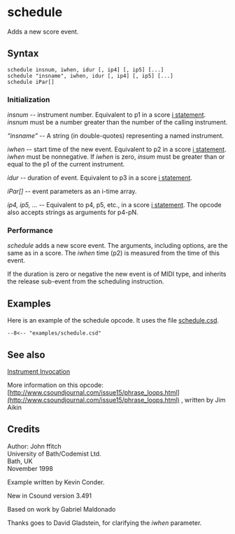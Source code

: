 <!--
id:schedule
category:Instrument Control:Invocation
-->
# schedule
Adds a new score event.

## Syntax
``` csound-orc
schedule insnum, iwhen, idur [, ip4] [, ip5] [...]
schedule "insname", iwhen, idur [, ip4] [, ip5] [...]
schedule iPar[]
```

### Initialization

_insnum_ -- instrument number. Equivalent to p1 in a score [i statement](../../scoregens/i). _insnum_ must be a number greater than the number of the calling instrument.

_&#8220;insname&#8221;_ -- A string (in double-quotes) representing a named instrument.

_iwhen_ -- start time of the new event. Equivalent to p2 in a score [i statement](../../scoregens/i). _iwhen_ must be nonnegative. If _iwhen_ is zero, _insum_ must be greater than or equal to the p1 of the current instrument.

_idur_ -- duration of event. Equivalent to p3 in a score [i statement](../../scoregens/i).

_iPar[]_ -- event parameters as an i-time array.

_ip4, ip5, ..._ -- Equivalent to p4, p5, etc., in a score [i statement](../../scoregens/i). The opcode also accepts strings as arguments for p4-pN.

### Performance

_schedule_ adds a new score event. The arguments, including options, are the same as in a score. The _iwhen_ time (p2) is measured from the time of this event.

If the duration is zero or negative the new event is of MIDI type, and inherits the release sub-event from the scheduling instruction.

## Examples

Here is an example of the schedule opcode. It uses the file [schedule.csd](../../examples/schedule.csd).

``` csound-csd title="Example of the schedule opcode." linenums="1"
--8<-- "examples/schedule.csd"
```

## See also

[Instrument Invocation](../../control/invocat)

More information on this opcode: [http://www.csoundjournal.com/issue15/phrase_loops.html](http://www.csoundjournal.com/issue15/phrase_loops.html)  , written by Jim Aikin

## Credits

Author: John ffitch<br>
University of Bath/Codemist Ltd.<br>
Bath, UK<br>
November 1998<br>

Example written by Kevin Conder.

New in Csound version 3.491

Based on work by Gabriel Maldonado

Thanks goes to David Gladstein, for clarifying the _iwhen_ parameter.
